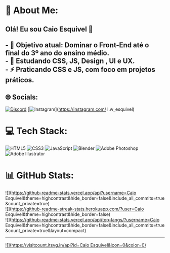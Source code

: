 # 💫 About Me:
## Olá! Eu sou Caio Esquivel 👋<br><br>- 🔭 Objetivo atual: Dominar o Front-End até o final do 3º ano do ensino médio.<br>- 🌱 Estudando CSS, JS, Design , UI e UX.<br>- ⚡ Praticando CSS e JS, com foco em projetos práticos.<br>


## 🌐 Socials:
[![Discord](https://img.shields.io/badge/Discord-%237289DA.svg?logo=discord&logoColor=white)](https://discord.gg/caio04037) [![Instagram](https://img.shields.io/badge/Instagram-%23E4405F.svg?logo=Instagram&logoColor=white)](https://instagram.com/ l.w_esquivel) 

# 💻 Tech Stack:
![HTML5](https://img.shields.io/badge/html5-%23E34F26.svg?style=for-the-badge&logo=html5&logoColor=white) ![CSS3](https://img.shields.io/badge/css3-%231572B6.svg?style=for-the-badge&logo=css3&logoColor=white) ![JavaScript](https://img.shields.io/badge/javascript-%23323330.svg?style=for-the-badge&logo=javascript&logoColor=%23F7DF1E)  ![Blender](https://img.shields.io/badge/blender-%23F5792A.svg?style=for-the-badge&logo=blender&logoColor=white) ![Adobe Photoshop](https://img.shields.io/badge/adobe%20photoshop-%2331A8FF.svg?style=for-the-badge&logo=adobe%20photoshop&logoColor=white) ![Adobe Illustrator](https://img.shields.io/badge/adobe%20illustrator-%23FF9A00.svg?style=for-the-badge&logo=adobe%20illustrator&logoColor=white)
# 📊 GitHub Stats:
![](https://github-readme-stats.vercel.app/api?username=Caio Esquivel&theme=highcontrast&hide_border=false&include_all_commits=true&count_private=true)<br/>
![](https://github-readme-streak-stats.herokuapp.com/?user=Caio Esquivel&theme=highcontrast&hide_border=false)<br/>
![](https://github-readme-stats.vercel.app/api/top-langs/?username=Caio Esquivel&theme=highcontrast&hide_border=false&include_all_commits=true&count_private=true&layout=compact)

---
[![](https://visitcount.itsvg.in/api?id=Caio Esquivel&icon=0&color=0)](https://visitcount.itsvg.in)

<!-- Proudly created with GPRM ( https://gprm.itsvg.in ) -->
